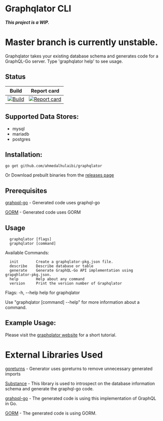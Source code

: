 # Graphqlator CLI
__*This project is a WIP.*__
# Master branch is currently unstable.

Graphqlator takes your existing database schema and generates code for a GraphQL-Go server. Type 'graphqlator help' to see usage.

## Status

| Build                             | Report card                           |
| :-------------------------------: | :-----------------------------------: |
| [![Build][build-badge]][build-link] | [![Report card][rc-badge]][rc-link]   |

[build-badge]: https://travis-ci.org/ahmedalhulaibi/graphqlator.svg?branch=master "Travis-CI build status"
[build-link]: https://travis-ci.org/ahmedalhulaibi/graphqlator "Travis-CI build status link"
[rc-badge]: https://goreportcard.com/badge/github.com/ahmedalhulaibi/graphqlator "Report card status"
[rc-link]: https://goreportcard.com/report/github.com/ahmedalhulaibi/graphqlator "Report card status"

## Supported Data Stores:

- mysql
- mariadb
- postgres

## Installation:

```
go get github.com/ahmedalhulaibi/graphqlator
```

Or Download prebuilt binaries from the [releases page](https://github.com/ahmedalhulaibi/go-graphqlator-cli/releases)

## Prerequisites

[grahpql-go](https://github.com/graphql-go/graphql) - Generated code uses graphql-go

[GORM](https://github.com/jinzhu/gorm) - Generated code uses GORM

## Usage
```
  graphqlator [flags]
  graphqlator [command]
```
Available Commands:
```
  init        Create a graphqlator-pkg.json file.
  describe    Describe database or table
  generate    Generate GraphQL-Go API implementation using grapqhlator-pkg.json.
  help        Help about any command
  version     Print the version number of Graphqlator
```
Flags:
  -h, --help   help for graphqlator

Use "graphqlator [command] --help" for more information about a command.

## Example Usage:

Please visit the [graphqlator website](https://ahmedalhulaibi.github.io/graphqlator-website/) for a short tutorial.

# External Libraries Used
[goreturns](https://github.com/sqs/goreturns) - Generator uses goreturns to remove unnecessary generated imports

[Substance](https://github.com/ahmedalhulaibi/substance) - This library is used to introspect on the database information schema and generate the graphql-go code.

[grahpql-go](https://github.com/graphql-go/graphql) - The generated code is using this implementation of GraphQL in Go.

[GORM](https://github.com/jinzhu/gorm) - The generated code is using GORM.

